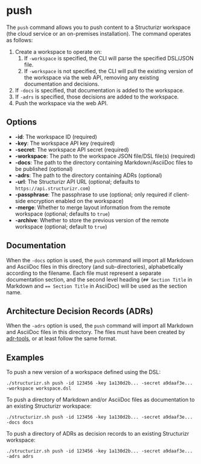 # push

The ```push``` command allows you to push content to a Structurizr workspace (the cloud service or an on-premises installation). The command operates as follows:

1. Create a workspace to operate on:
	1. If `-workspace` is specified, the CLI will parse the specified DSL/JSON file.
	2. If `-workspace` is not specified, the CLI will pull the existing version of the workspace via the web API, removing any existing documentation and decisions.
3. If `-docs` is specified, that documentation is added to the workspace.
4. If `-adrs` is specified, those decisions are added to the workspace.
4. Push the workspace via the web API.

## Options

- __-id__: The workspace ID (required)
- __-key__: The workspace API key (required)
- __-secret__: The workspace API secret (required)
- __-workspace__: The path to the workspace JSON file/DSL file(s) (required)
- __-docs__: The path to the directory containing Markdown/AsciiDoc files to be published (optional)
- __-adrs__: The path to the directory containing ADRs (optional)
- __-url__: The Structurizr API URL (optional; defaults to ```https://api.structurizr.com```)
- __-passphrase__: The passphrase to use (optional; only required if client-side encryption enabled on the workspace)
- __-merge__: Whether to merge layout information from the remote workspace (optional; defaults to `true`)
- __-archive__: Whether to store the previous version of the remote workspace (optional; default to `true`)

## Documentation

When the ```-docs``` option is used,  the ```push``` command will import all Markdown and AsciiDoc files in this directory (and sub-directories), alphabetically according to the filename. Each file must represent a separate documentation section, and the second level heading (```## Section Title``` in Markdown and ```== Section Title``` in AsciiDoc) will be used as the section name.

## Architecture Decision Records (ADRs)

When the ```-adrs``` option is used, the ```push``` command will import all Markdown and AsciiDoc files in this directory. The files must have been created by [adr-tools](https://github.com/npryce/adr-tools), or at least follow the same format.

## Examples

To push a new version of a workspace defined using the DSL:

```
./structurizr.sh push -id 123456 -key 1a130d2b... -secret a9daaf3e... -workspace workspace.dsl
```


To push a directory of Markdown and/or AsciiDoc files as documentation to an existing Structurizr workspace:

```
./structurizr.sh push -id 123456 -key 1a130d2b... -secret a9daaf3e... -docs docs
```

To push a directory of ADRs as decision records to an existing Structurizr workspace:

```
./structurizr.sh push -id 123456 -key 1a130d2b... -secret a9daaf3e... -adrs adrs
```
